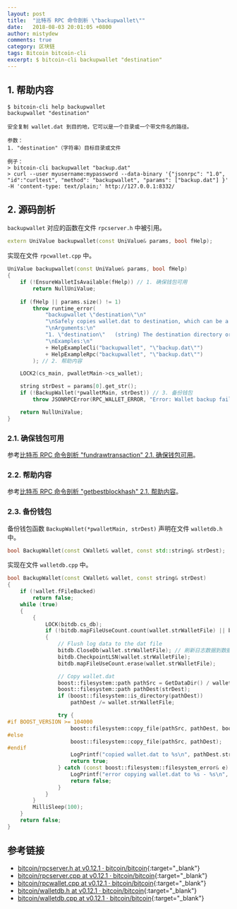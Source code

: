 ```yaml
---
layout: post
title:  "比特币 RPC 命令剖析 \"backupwallet\""
date:   2018-08-03 20:01:05 +0800
author: mistydew
comments: true
category: 区块链
tags: Bitcoin bitcoin-cli
excerpt: $ bitcoin-cli backupwallet "destination"
---
```

## 1. 帮助内容

```shell
$ bitcoin-cli help backupwallet
backupwallet "destination"

安全复制 wallet.dat 到目的地，它可以是一个目录或一个带文件名的路径。

参数：
1. "destination"（字符串）目标目录或文件

例子：
> bitcoin-cli backupwallet "backup.dat"
> curl --user myusername:mypassword --data-binary '{"jsonrpc": "1.0", "id":"curltest", "method": "backupwallet", "params": ["backup.dat"] }' -H 'content-type: text/plain;' http://127.0.0.1:8332/
```

## 2. 源码剖析

`backupwallet` 对应的函数在文件 `rpcserver.h` 中被引用。

```cpp
extern UniValue backupwallet(const UniValue& params, bool fHelp);
```

实现在文件 `rpcwallet.cpp` 中。

```cpp
UniValue backupwallet(const UniValue& params, bool fHelp)
{
    if (!EnsureWalletIsAvailable(fHelp)) // 1. 确保钱包可用
        return NullUniValue;
    
    if (fHelp || params.size() != 1)
        throw runtime_error(
            "backupwallet \"destination\"\n"
            "\nSafely copies wallet.dat to destination, which can be a directory or a path with filename.\n"
            "\nArguments:\n"
            "1. \"destination\"   (string) The destination directory or file\n"
            "\nExamples:\n"
            + HelpExampleCli("backupwallet", "\"backup.dat\"")
            + HelpExampleRpc("backupwallet", "\"backup.dat\"")
        ); // 2. 帮助内容

    LOCK2(cs_main, pwalletMain->cs_wallet);

    string strDest = params[0].get_str();
    if (!BackupWallet(*pwalletMain, strDest)) // 3. 备份钱包
        throw JSONRPCError(RPC_WALLET_ERROR, "Error: Wallet backup failed!");

    return NullUniValue;
}
```

### 2.1. 确保钱包可用

参考[比特币 RPC 命令剖析 "fundrawtransaction" 2.1. 确保钱包可用](/blog/2018/07/bitcoin-rpc-command-fundrawtransaction.html#21-确保钱包可用)。

### 2.2. 帮助内容

参考[比特币 RPC 命令剖析 "getbestblockhash" 2.1. 帮助内容](/blog/2018/05/bitcoin-rpc-command-getbestblockhash.html#21-帮助内容)。

### 2.3. 备份钱包

备份钱包函数 `BackupWallet(*pwalletMain, strDest)` 声明在文件 `walletdb.h` 中。

```cpp
bool BackupWallet(const CWallet& wallet, const std::string& strDest);
```

实现在文件 `walletdb.cpp` 中。

```cpp
bool BackupWallet(const CWallet& wallet, const string& strDest)
{
    if (!wallet.fFileBacked)
        return false;
    while (true)
    {
        {
            LOCK(bitdb.cs_db);
            if (!bitdb.mapFileUseCount.count(wallet.strWalletFile) || bitdb.mapFileUseCount[wallet.strWalletFile] == 0)
            {
                // Flush log data to the dat file
                bitdb.CloseDb(wallet.strWalletFile); // 刷新日志数据到数据文件
                bitdb.CheckpointLSN(wallet.strWalletFile);
                bitdb.mapFileUseCount.erase(wallet.strWalletFile);

                // Copy wallet.dat
                boost::filesystem::path pathSrc = GetDataDir() / wallet.strWalletFile; // 复制 wallet.dat
                boost::filesystem::path pathDest(strDest);
                if (boost::filesystem::is_directory(pathDest))
                    pathDest /= wallet.strWalletFile;

                try {
#if BOOST_VERSION >= 104000
                    boost::filesystem::copy_file(pathSrc, pathDest, boost::filesystem::copy_option::overwrite_if_exists);
#else
                    boost::filesystem::copy_file(pathSrc, pathDest);
#endif
                    LogPrintf("copied wallet.dat to %s\n", pathDest.string());
                    return true;
                } catch (const boost::filesystem::filesystem_error& e) {
                    LogPrintf("error copying wallet.dat to %s - %s\n", pathDest.string(), e.what());
                    return false;
                }
            }
        }
        MilliSleep(100);
    }
    return false;
}
```

## 参考链接

* [bitcoin/rpcserver.h at v0.12.1 · bitcoin/bitcoin](https://github.com/bitcoin/bitcoin/blob/v0.12.1/src/rpcserver.h){:target="_blank"}
* [bitcoin/rpcserver.cpp at v0.12.1 · bitcoin/bitcoin](https://github.com/bitcoin/bitcoin/blob/v0.12.1/src/rpcserver.cpp){:target="_blank"}
* [bitcoin/rpcwallet.cpp at v0.12.1 · bitcoin/bitcoin](https://github.com/bitcoin/bitcoin/blob/v0.12.1/src/wallet/rpcwallet.cpp){:target="_blank"}
* [bitcoin/walletdb.h at v0.12.1 · bitcoin/bitcoin](https://github.com/bitcoin/bitcoin/blob/v0.12.1/src/wallet/walletdb.h){:target="_blank"}
* [bitcoin/walletdb.cpp at v0.12.1 · bitcoin/bitcoin](https://github.com/bitcoin/bitcoin/blob/v0.12.1/src/wallet/walletdb.cpp){:target="_blank"}
